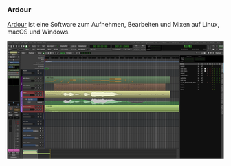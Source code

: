 ### Ardour

[Ardour](https://ardour.org) ist eine Software zum Aufnehmen, Bearbeiten und Mixen auf Linux, macOS und Windows.

![](images/screenshot-ardour.png)
